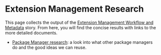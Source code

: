 # Extension Management Research #

This page collects the output of the [Extension Management Workflow and Metadata](https://trello.com/card/3-research-extension-management-workflow-metadata/4f90a6d98f77505d7940ce88/767) story. From here, you will find the concise results with links to the more detailed documents.

* [Package Manager research](https://github.com/adobe/brackets/wiki/Extension-Package-Manager-Research): a look into what other package managers do and the good ideas we can reuse.
